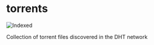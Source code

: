 torrents 
========
![Indexed](https://img.shields.io/badge/indexed-208030-blue)

Collection of torrent files discovered in the DHT network
